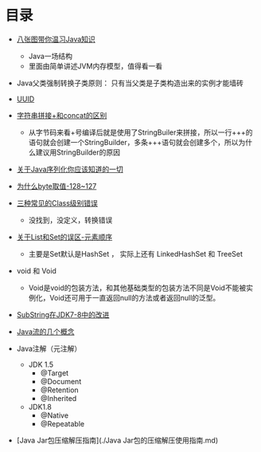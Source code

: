 # 目录

- [八张图带你温习Java知识](./001-八张图温习Java知识.md)
  - Java一场结构
  - 里面由简单讲述JVM内存模型，值得看一看
- Java父类强制转换子类原则： 只有当父类是子类构造出来的实例才能墙砖
- [UUID](./002-UUID.md)
- [字符串拼接+和concat的区别](./003-Concat与加号的区别.md)
  - 从字节码来看+号编译后就是使用了StringBuiler来拼接，所以一行+++的语句就会创建一个StringBuilder，多条+++语句就会创建多个，所以为什么建议用StringBuilder的原因
- [关于Java序列化你应该知道的一切](./004-关于Java序列化你应该知道的一切.md)
- [为什么byte取值-128~127](./005-byte.md)

- [三种常见的Class级别错误](./三种常见Class级别错误.md)
  - 没找到，没定义，转换错误
- [关于List和Set的误区-元素顺序](./006-List和Set元素顺序.md)
  - 主要是Set默认是HashSet ， 实际上还有 LinkedHashSet 和 TreeSet
- void 和 Void
  - Void是void的包装方法，和其他基础类型的包装方法不同是Void不能被实例化，Void还可用于一直返回null的方法或者返回null的泛型。

- [SubString在JDK7-8中的改进](./007-字符串Substring方法在JDK6-7-8版本中的差别.md)

- [Java流的几个概念](./008-Java流的几个概念.md)
- Java注解（元注解）
  - JDK 1.5
    - @Target
    - @Document
    - @Retention
    - @Inherited
  - JDK1.8
    - @Native
    - @Repeatable
- [Java Jar包压缩解压指南](./Java Jar包的压缩解压使用指南.md)

